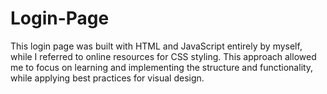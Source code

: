 # Login-Page
This login page was built with HTML and JavaScript entirely by myself, while I referred to online resources for CSS styling. This approach allowed me to focus on learning and implementing the structure and functionality, while applying best practices for visual design.
